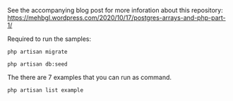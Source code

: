 See the accompanying blog post for more inforation about this repository: https://mehbgl.wordpress.com/2020/10/17/postgres-arrays-and-php-part-1/

Required to run the samples:

```
php artisan migrate

php artisan db:seed
```

The there are 7 examples that you can run as command.

```
php artisan list example
```
